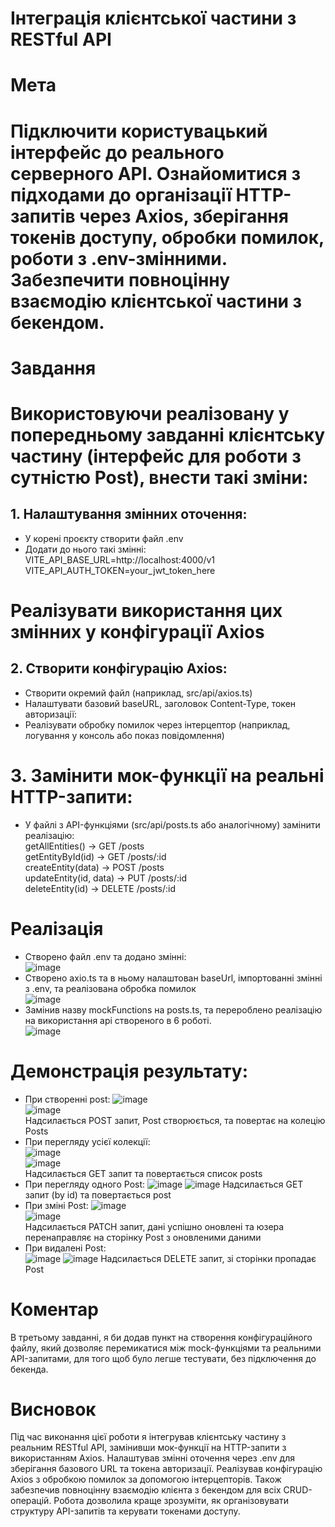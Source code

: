 # Інтеграція клієнтської частини з RESTful API
# Мета
# Підключити користувацький інтерфейс до реального серверного API. Ознайомитися з підходами до організації HTTP-запитів через Axios, зберігання токенів доступу, обробки помилок, роботи з .env-змінними. Забезпечити повноцінну взаємодію клієнтської частини з бекендом.
# Завдання
# Використовуючи реалізовану у попередньому завданні клієнтську частину (інтерфейс для роботи з сутністю Post), внести такі зміни:
## 1. Налаштування змінних оточення:
- У корені проєкту створити файл .env
- Додати до нього такі змінні:
VITE_API_BASE_URL=http://localhost:4000/v1
VITE_API_AUTH_TOKEN=your_jwt_token_here
# Реалізувати використання цих змінних у конфігурації Axios
## 2. Створити конфігурацію Axios:
- Створити окремий файл (наприклад, src/api/axios.ts)
- Налаштувати базовий baseURL, заголовок Content-Type, токен авторизації:
- Реалізувати обробку помилок через інтерцептор (наприклад, логування у консоль або показ повідомлення)
# 3. Замінити мок-функції на реальні HTTP-запити:
- У файлі з API-функціями (src/api/posts.ts або аналогічному) замінити реалізацію:  
getAllEntities() → GET /posts  
getEntityById(id) → GET /posts/:id  
createEntity(data) → POST /posts  
updateEntity(id, data) → PUT /posts/:id  
deleteEntity(id) → DELETE /posts/:id
# Реалізація
- Створено файл .env та додано змінні:  
![image](https://github.com/user-attachments/assets/d2b7ad63-b5df-4b25-97e0-fcf51c481942)  
- Створено axio.ts та в ньому налаштован baseUrl, імпортованні змінні з .env, та реалізована обробка помилок  
![image](https://github.com/user-attachments/assets/4577bc57-d0b8-47ad-bbd4-fbd216038998)  
- Замінив назву mockFunctions на posts.ts, та перероблено реалізацію на використання api створеного в 6 роботі.  
![image](https://github.com/user-attachments/assets/b68fa750-f09a-4ce7-a20a-c9b0086db417)
# Демонстрація результату:
- При створенні post:
![image](https://github.com/user-attachments/assets/586c0c3e-9b18-4c48-8d08-cd7f27e762eb)  
![image](https://github.com/user-attachments/assets/f9f817c6-ff53-458b-ad4d-352b86f8b32a)  
Надсилається POST запит, Post створюється, та повертає на колецію Posts
- При перегляду усієї колекції:  
![image](https://github.com/user-attachments/assets/9e606670-5767-48df-8eb1-525d02a1b94b)  
![image](https://github.com/user-attachments/assets/cb7bb626-15b2-459b-b1e4-4296045cdb66)  
Надсилається GET запит та повертається список posts
- При перегляду одного Post:
![image](https://github.com/user-attachments/assets/27f966ff-9147-4db4-8861-2a37591961b4)
![image](https://github.com/user-attachments/assets/d0fc297e-a636-4c67-885c-99626a074ecf)
Надсилається GET запит (by id) та повертається post
- При зміні Post:
![image](https://github.com/user-attachments/assets/a901db72-00da-4bde-8894-88d0c5ce7ab2)  
![image](https://github.com/user-attachments/assets/01990308-bb7c-4fdd-b0a3-b4232a72dbf9)  
Надсилається PATCH запит, дані успішно оновлені та юзера перенаправляє на сторінку Post з оновленими даними
- При видалені Post:  
![image](https://github.com/user-attachments/assets/90818989-774a-4843-8a3c-9eeb3bea7a7c)
![image](https://github.com/user-attachments/assets/146be398-2fff-491d-ab82-4177c3bbda31)
Надсилається DELETE запит, зі сторінки пропадає Post
# Коментар
В третьому завданні, я би додав пункт на створення конфігураційного файлу, який дозволяє перемикатися між mock-функціями та реальними API-запитами, для того щоб було легше тестувати, без підключення до бекенда.
# Висновок
Під час виконання цієї роботи я інтегрував клієнтську частину з реальним RESTful API, замінивши мок-функції на HTTP-запити з використанням Axios. Налаштував змінні оточення через .env для зберігання базового URL та токена авторизації. Реалізував конфігурацію Axios з обробкою помилок за допомогою інтерцепторів. Також забезпечив повноцінну взаємодію клієнта з бекендом для всіх CRUD-операцій. Робота дозволила краще зрозуміти, як організовувати структуру API-запитів та керувати токенами доступу.








